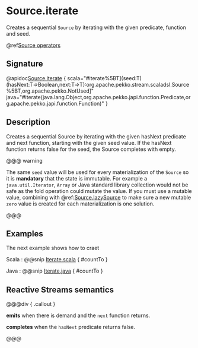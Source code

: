 # Source.iterate

Creates a sequential `Source` by iterating with the given predicate, function and seed.

@ref[Source operators](../index.md#source-operators)

## Signature

@apidoc[Source.iterate](Source$) { scala="#iterate%5BT](seed:T)(hasNext:T=&gt;Boolean,next:T=&gt;T):org.apache.pekko.stream.scaladsl.Source%5BT,org.apache.pekko.NotUsed]" java="#iterate(java.lang.Object,org.apache.pekko.japi.function.Predicate,org.apache.pekko.japi.function.Function)" }


## Description

Creates a sequential Source by iterating with the given hasNext predicate and next function,
starting with the given seed value. If the hasNext function returns false for the seed, the Source completes with empty.

@@@ warning

The same `seed` value will be used for every materialization of the `Source` so it is **mandatory** that the state is immutable. For example a `java.util.Iterator`, `Array` or Java standard library collection would not be safe as the fold operation could mutate the value. If you must use a mutable value, combining with @ref:[Source.lazySource](lazySource.md) to make sure a new mutable `zero` value is created for each materialization is one solution.

@@@

## Examples

The next example shows how to craet

Scala
 :   @@snip [Iterate.scala](/docs/src/test/scala/docs/stream/operators/source/Iterate.scala) { #countTo }
 
Java
 :   @@snip [Iterate.java](/docs/src/test/java/jdocs/stream/operators/source/Iterate.java) { #countTo }


## Reactive Streams semantics

@@@div { .callout }

**emits** when there is demand and the `next` function returns.

**completes** when the `haxNext` predicate returns false.

@@@

